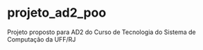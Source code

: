 # projeto_ad2_poo
 Projeto proposto para AD2 do Curso de Tecnologia do Sistema de Computação da UFF/RJ
